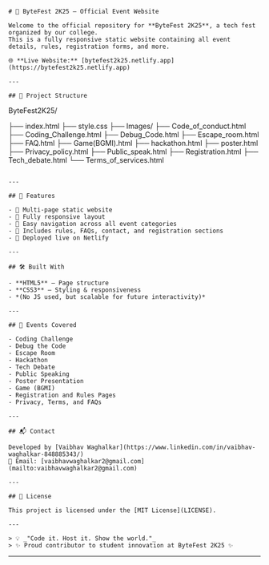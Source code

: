 
```
# 🎉 ByteFest 2K25 – Official Event Website

Welcome to the official repository for **ByteFest 2K25**, a tech fest organized by our college.  
This is a fully responsive static website containing all event details, rules, registration forms, and more.

🌐 **Live Website:** [bytefest2k25.netlify.app](https://bytefest2k25.netlify.app)

---

## 📁 Project Structure

```

ByteFest2K25/

├── index.html 
├── style.css
├── Images/
├── Code\_of\_conduct.html
├── Coding\_Challenge.html
├── Debug\_Code.html
├── Escape\_room.html
├── FAQ.html
├── Game(BGMI).html
├── hackathon.html
├── poster.html
├── Privacy\_policy.html
├── Public\_speak.html
├── Registration.html
├── Tech\_debate.html
└── Terms\_of\_services.html

```

---

## 🚀 Features

- 🔹 Multi-page static website
- 🔹 Fully responsive layout
- 🔹 Easy navigation across all event categories
- 🔹 Includes rules, FAQs, contact, and registration sections
- 🔹 Deployed live on Netlify

---

## 🛠️ Built With

- **HTML5** – Page structure
- **CSS3** – Styling & responsiveness
- *(No JS used, but scalable for future interactivity)*

---

## 📌 Events Covered

- Coding Challenge
- Debug the Code
- Escape Room
- Hackathon
- Tech Debate
- Public Speaking
- Poster Presentation
- Game (BGMI)
- Registration and Rules Pages
- Privacy, Terms, and FAQs

---

## 📬 Contact

Developed by [Vaibhav Waghalkar](https://www.linkedin.com/in/vaibhav-waghalkar-848885343/)  
📧 Email: [vaibhavwaghalkar2@gmail.com](mailto:vaibhavwaghalkar2@gmail.com)

---

## 📝 License

This project is licensed under the [MIT License](LICENSE).

---

> 💡 _"Code it. Host it. Show the world."_  
> ✨ Proud contributor to student innovation at ByteFest 2K25 ✨
```

---




